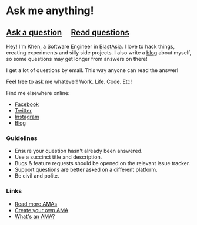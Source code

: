 # Ask me anything!

## [Ask a question](../../issues/new) &nbsp;&nbsp;&nbsp; [Read questions](../../issues?utf8=%E2%9C%93&q=is%3Aissue%20is%3Aclosed%20sort%3Aupdated-desc%20-label%3Ahidden)

Hey! I'm Khen, a Software Engineer in [BlastAsia](https://blastasia.com). I love to hack things, creating experiments and silly side projects. I also write a [blog](https://khendaniel.com/) about myself, so some questions may get longer from answers on there!

I get a lot of questions by email. This way anyone can read the answer!

Feel free to ask me whatever! Work. Life. Code. Etc!

Find me elsewhere online:

* [Facebook](https://fb.me/haroldbaniqued)
* [Twitter](https://twitter.com/khndii)
* [Instagram](https://www.instagram.com/kingkheeen/)
* [Blog](https://khendaniel.com/)

### Guidelines

- Ensure your question hasn't already been answered.
- Use a succinct title and description.
- Bugs & feature requests should be opened on the relevant issue tracker.
- Support questions are better asked on a different platform.
- Be civil and polite.

### Links

- [Read more AMAs](https://github.com/sindresorhus/amas)
- [Create your own AMA](https://github.com/sindresorhus/amas/blob/master/create-ama.md)
- [What's an AMA?](https://en.wikipedia.org/wiki//r/IAmA)
